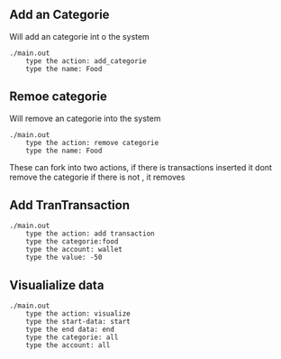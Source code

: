 

## Add an Categorie
Will add an categorie int o the system
~~~shel
./main.out 
    type the action: add_categorie   
    type the name: Food 
~~~

## Remoe categorie
Will remove an categorie into the system
~~~shel
./main.out 
    type the action: remove categorie
    type the name: Food
~~~
These can fork into two actions, if there is transactions inserted it dont remove the categorie
if there is not , it removes 


## Add TranTransaction 
~~~shel
./main.out 
    type the action: add transaction
    type the categorie:food
    type the account: wallet 
    type the value: -50 
~~~

## Visualialize data 

~~~shel
./main.out 
    type the action: visualize
    type the start-data: start
    type the end data: end 
    type the categorie: all 
    type the account: all
~~~


